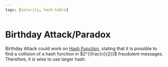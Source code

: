 ```yaml
---
tags: [security, hash-table]
---
```


# Birthday Attack/Paradox

Birthday Attack could work on [Hash Function](202112122038.md), stating that it
is possible to find a collision of a hash function in $2^{\frac{n}{2}}$
fraudulent messages. Therefore, it is wise to use larger hash.
